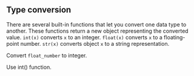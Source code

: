 <h2>Type conversion</h2><p>There are several built-in functions that let you convert one data type to another. These functions return a new object representing the converted value. <code>int(x)</code> converts <code>x</code> to an integer. <code>float(x)</code> converts <code>x</code> to a floating-point number. <code>str(x)</code> converts object <code>x</code> to a string representation.</p><p>Convert <code>float_number</code> to integer.</p><div class="hint">Use int() function.</div>

